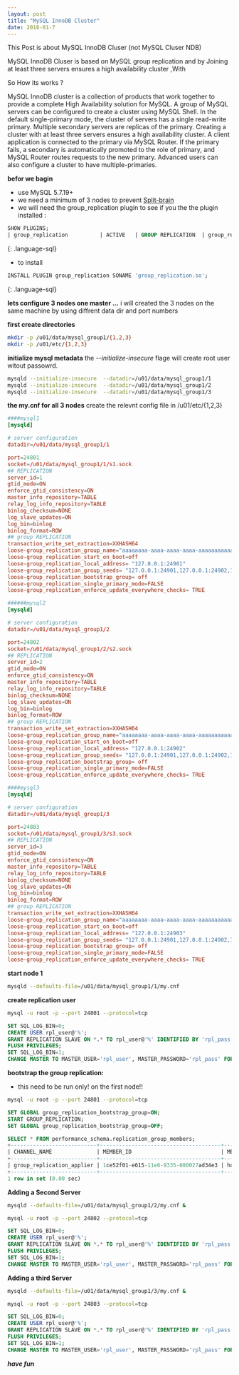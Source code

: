 ```yaml
---
layout: post
title: "MySQL InnoDB Cluster"
date: 2018-01-7
---
```


This Post is about MySQL InnoDB Cluser  (not MySQL Cluser NDB)

MySQL InnoDB Cluser is based on MySQL group replication and by Joining at least three servers ensures a high availability cluster ,With 

So How its works ? 





MySQL InnoDB cluster is a collection of products that work together to provide a complete High Availability solution for MySQL. A group of MySQL servers can be configured to create a cluster using MySQL Shell. In the default single-primary mode, the cluster of servers has a single read-write primary. Multiple secondary servers are replicas of the primary. Creating a cluster with at least three servers ensures a high availability cluster. A client application is connected to the primary via MySQL Router. If the primary fails, a secondary is automatically promoted to the role of primary, and MySQL Router routes requests to the new primary. Advanced users can also configure a cluster to have multiple-primaries.



**befor we bagin** 
* use MySQL 5.7.19+
* we need a minimum of 3 nodes to prevent [Split-brain](https://en.wikipedia.org/wiki/Split-brain_(computing))
* we will need the group_replication plugin to see if you the the plugin installed : 

~~~ sql
SHOW PLUGINS;
| group_replication          | ACTIVE   | GROUP REPLICATION  | group_replication.so | GPL     |

~~~
{: .language-sql}

* to install 

~~~ sql
INSTALL PLUGIN group_replication SONAME 'group_replication.so';
~~~
{: .language-sql}




**lets configure 3 nodes one master ...**
i will created the 3 nodes on the same machine by using diffrent data dir and port numbers 


**first create directories**

```bash
mkdir -p /u01/data/mysql_group1/{1,2,3}
mkdir -p /u01/etc/{1,2,3}
```



**initialize mysql metadata**
the *--initialize-insecure* flage will create root user witout passowrd.

```bash 
mysqld --initialize-insecure  --datadir=/u01/data/mysql_group1/1
mysqld --initialize-insecure  --datadir=/u01/data/mysql_group1/2
mysqld --initialize-insecure  --datadir=/u01/data/mysql_group1/3
```


**the my.cnf for all 3 nodes**
create the relevnt config file in /u01/etc/{1,2,3} 

```conf
####mysql1
[mysqld]

# server configuration
datadir=/u01/data/mysql_group1/1

port=24801
socket=/u01/data/mysql_group1/1/s1.sock
## REPLICATION
server_id=1
gtid_mode=ON
enforce_gtid_consistency=ON
master_info_repository=TABLE
relay_log_info_repository=TABLE
binlog_checksum=NONE
log_slave_updates=ON
log_bin=binlog
binlog_format=ROW
## group REPLICATION
transaction_write_set_extraction=XXHASH64
loose-group_replication_group_name="aaaaaaaa-aaaa-aaaa-aaaa-aaaaaaaaaaaa"
loose-group_replication_start_on_boot=off
loose-group_replication_local_address= "127.0.0.1:24901"
loose-group_replication_group_seeds= "127.0.0.1:24901,127.0.0.1:24902,127.0.0.1:24903"
loose-group_replication_bootstrap_group= off
loose-group_replication_single_primary_mode=FALSE
loose-group_replication_enforce_update_everywhere_checks= TRUE

```
```conf
######mysql2
[mysqld]

# server configuration
datadir=/u01/data/mysql_group1/2

port=24802
socket=/u01/data/mysql_group1/2/s2.sock
## REPLICATION
server_id=2
gtid_mode=ON
enforce_gtid_consistency=ON
master_info_repository=TABLE
relay_log_info_repository=TABLE
binlog_checksum=NONE
log_slave_updates=ON
log_bin=binlog
binlog_format=ROW
## group REPLICATION
transaction_write_set_extraction=XXHASH64
loose-group_replication_group_name="aaaaaaaa-aaaa-aaaa-aaaa-aaaaaaaaaaaa"
loose-group_replication_start_on_boot=off
loose-group_replication_local_address= "127.0.0.1:24902"
loose-group_replication_group_seeds= "127.0.0.1:24901,127.0.0.1:24902,127.0.0.1:24903"
loose-group_replication_bootstrap_group= off
loose-group_replication_single_primary_mode=FALSE
loose-group_replication_enforce_update_everywhere_checks= TRUE


```
```conf
####mysql3
[mysqld]

# server configuration
datadir=/u01/data/mysql_group1/3

port=24803
socket=/u01/data/mysql_group1/3/s3.sock
## REPLICATION
server_id=3
gtid_mode=ON
enforce_gtid_consistency=ON
master_info_repository=TABLE
relay_log_info_repository=TABLE
binlog_checksum=NONE
log_slave_updates=ON
log_bin=binlog
binlog_format=ROW
## group REPLICATION
transaction_write_set_extraction=XXHASH64
loose-group_replication_group_name="aaaaaaaa-aaaa-aaaa-aaaa-aaaaaaaaaaaa"
loose-group_replication_start_on_boot=off
loose-group_replication_local_address= "127.0.0.1:24903"
loose-group_replication_group_seeds= "127.0.0.1:24901,127.0.0.1:24902,127.0.0.1:24903"
loose-group_replication_bootstrap_group= off
loose-group_replication_single_primary_mode=FALSE
loose-group_replication_enforce_update_everywhere_checks= TRUE
```


**start node 1**
```bash 
mysqld --defaults-file=/u01/data/mysql_group1/1/my.cnf
```
**create replication user**

```bash
mysql -u root -p --port 24801 --protocol=tcp

```

```sql
SET SQL_LOG_BIN=0;
CREATE USER rpl_user@'%';
GRANT REPLICATION SLAVE ON *.* TO rpl_user@'%' IDENTIFIED BY 'rpl_pass';
FLUSH PRIVILEGES;
SET SQL_LOG_BIN=1;
CHANGE MASTER TO MASTER_USER='rpl_user', MASTER_PASSWORD='rpl_pass' FOR CHANNEL 'group_replication_recovery';
```

**bootstrap the group replication:**
- this need to be run only! on the first node!!

```bash
mysql -u root -p --port 24801 --protocol=tcp

```

```sql
SET GLOBAL group_replication_bootstrap_group=ON;
START GROUP_REPLICATION;
SET GLOBAL group_replication_bootstrap_group=OFF;
```

```sql
SELECT * FROM performance_schema.replication_group_members;
+---------------------------+--------------------------------------+-------------+-------------+--------------+
| CHANNEL_NAME              | MEMBER_ID                            | MEMBER_HOST | MEMBER_PORT | MEMBER_STATE |
+---------------------------+--------------------------------------+-------------+-------------+--------------+
| group_replication_applier | 1ce52f01-e615-11e6-9335-080027ad34e3 | host72      |       24801 | ONLINE       |
+---------------------------+--------------------------------------+-------------+-------------+--------------+
1 row in set (0.00 sec)

```


**Adding a Second Server**

```bash
mysqld --defaults-file=/u01/data/mysql_group1/2/my.cnf &

mysql -u root -p --port 24802 --protocol=tcp
```

```sql
SET SQL_LOG_BIN=0;
CREATE USER rpl_user@'%';
GRANT REPLICATION SLAVE ON *.* TO rpl_user@'%' IDENTIFIED BY 'rpl_pass';
FLUSH PRIVILEGES;
SET SQL_LOG_BIN=1;
CHANGE MASTER TO MASTER_USER='rpl_user', MASTER_PASSWORD='rpl_pass' FOR CHANNEL 'group_replication_recovery';
```
**Adding a third Server**


```bash
mysqld --defaults-file=/u01/data/mysql_group1/3/my.cnf &

mysql -u root -p --port 24803 --protocol=tcp
```

```sql
SET SQL_LOG_BIN=0;
CREATE USER rpl_user@'%';
GRANT REPLICATION SLAVE ON *.* TO rpl_user@'%' IDENTIFIED BY 'rpl_pass';
FLUSH PRIVILEGES;
SET SQL_LOG_BIN=1;
CHANGE MASTER TO MASTER_USER='rpl_user', MASTER_PASSWORD='rpl_pass' FOR CHANNEL 'group_replication_recovery';
```


***have fun***